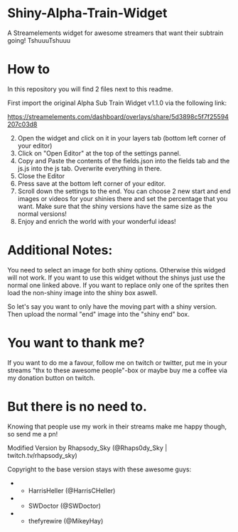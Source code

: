 # Shiny-Alpha-Train-Widget
A Streamelements widget for awesome streamers that want their subtrain going! TshuuuTshuuu


# How to
In this repository you will find 2 files next to this readme.

First import the original Alpha Sub Train Widget v1.1.0 via the following link:

https://streamelements.com/dashboard/overlays/share/5d3898c5f7f25594207c03d8

2. Open the widget and click on it in your layers tab (bottom left corner of your editor)
3. Click on "Open Editor" at the top of the settings pannel.
4. Copy and Paste the contents of the fields.json into the fields tab and the js.js into the js tab. Overwrite everything in there.
6. Close the Editor
7. Press save at the bottom left corner of your editor.
8. Scroll down the settings to the end. You can choose 2 new start and end images or videos for your shinies there and set the percentage that you want. Make sure that the shiny versions have the same size as the normal versions!
9. Enjoy and enrich the world with your wonderful ideas! 



# Additional Notes:
You need to select an image for both shiny options. Otherwise this widged will not work.
If you want to use this widget without the shinys just use the normal one linked above.
If you want to replace only one of the sprites then load the non-shiny image into the shiny box aswell.

So let's say you want to only have the moving part with a shiny version. Then upload the normal "end" image into the "shiny end" box. 

# You want to thank me?
If you want to do me a favour, follow me on twitch or twitter, put me in your streams "thx to these awesome people"-box or maybe buy me a coffee via my donation button on twitch. 
# But there is no need to. 
Knowing that people use my work in their streams make me happy though, so send me a pn!

Modified Version by Rhapsody_Sky (@Rhaps0dy_Sky | twitch.tv/rhapsody_sky)

Copyright to the base version stays with these awesome guys:

 * - HarrisHeller (@HarrisCHeller)
 * - SWDoctor (@SWDoctor)
 * - thefyrewire (@MikeyHay)
